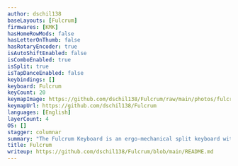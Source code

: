 ```yaml
---
author: dschil138
baseLayouts: [Fulcrum]
firmwares: [KMK]
hasHomeRowMods: false
hasLetterOnThumb: false
hasRotaryEncoder: true
isAutoShiftEnabled: false
isComboEnabled: true
isSplit: true
isTapDanceEnabled: false
keybindings: []
keyboard: Fulcrum
keyCount: 20
keymapImage: https://github.com/dschil138/Fulcrum/raw/main/photos/fulcrum-layout-all-layers-2.jpg
keymapUrl: https://github.com/dschil138/Fulcrum
languages: [English]
layerCount: 4
OS: []
stagger: columnar
summary: "The Fulcrum Keyboard is an ergo-mechanical split keyboard with extra thumb functionality. It has 20 keys, two rotary encoders, and two 5-way switches. The 20-key version uses a significant number of combos and features “word keys“: macro keys in the alpha layer that type a whole word at once, like “the” and “and”."
title: Fulcrum
writeup: https://github.com/dschil138/Fulcrum/blob/main/README.md
---
```

